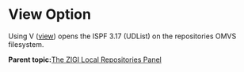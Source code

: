 # View Option

Using V \([view](#_View)\) opens the ISPF 3.17 \(UDList\) on the repositories OMVS filesystem.

**Parent topic:**[The ZIGI Local Repositories Panel](zOS_ISPF_Git_Interface_Users_Guide_V3R0_the_zigi_local_repositories_panel.md)

